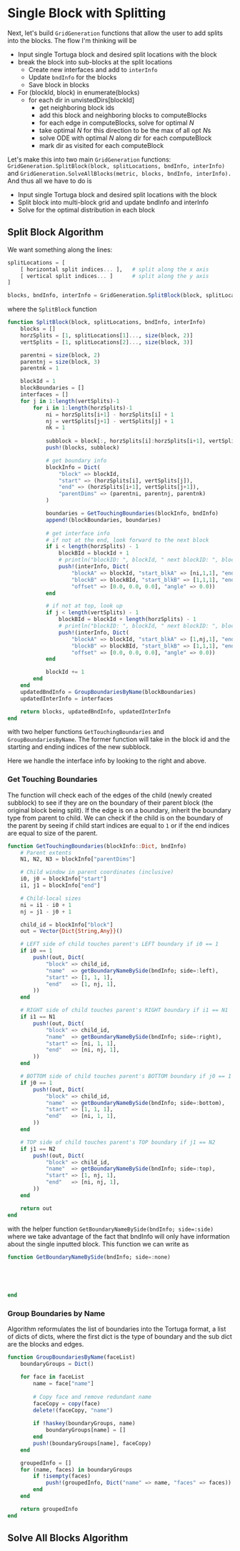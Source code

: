 # Single Block with Splitting
Next, let's build `GridGeneration` functions that allow the user to add splits into the blocks. The flow I'm thinking will be
- Input single Tortuga block and desired split locations with the block
- break the block into sub-blocks at the split locations
  - Create new interfaces and add to `interInfo`
  - Update `bndInfo` for the blocks
  - Save block in blocks
- For (blockId, block) in enumerate(blocks)
  - for each dir in unvistedDirs[blockId]
    - get neighboring block ids
    - add this block and neighboring blocks to computeBlocks
    - for each edge in computeBlocks, solve for optimal $N$
    - take optimal $N$ for this direction to be the max of all opt $N$s
    - solve ODE with optimal $N$ along dir for each computeBlock
    - mark dir as visited for each computeBlock

Let's make this into two main `GridGeneration` functions: `GridGeneration.SplitBlock(block, splitLocations, bndInfo, interInfo)` and `GridGeneration.SolveAllBlocks(metric, blocks, bndInfo, interInfo).` And thus all we have to do is
- Input single Tortuga block and desired split locations with the block
- Split block into multi-block grid and update bndInfo and interInfo
- Solve for the optimal distribution in each block



## Split Block Algorithm
We want something along the lines:

```julia
splitLocations = [
    [ horizontal split indices... ],   # split along the x axis
    [ vertical split indices... ]      # split along the y axis
]

blocks, bndInfo, interInfo = GridGeneration.SplitBlock(block, splitLocations, bndInfo, interInfo)
```

where the `SplitBlock` function 

```julia
function SplitBlock(block, splitLocations, bndInfo, interInfo)
    blocks = []
    horzSplits = [1, splitLocations[1]..., size(block, 2)]
    vertSplits = [1, splitLocations[2]..., size(block, 3)]

    parentni = size(block, 2)
    parentnj = size(block, 3)
    parentnk = 1

    blockId = 1
    blockBoundaries = []
    interfaces = []
    for j in 1:length(vertSplits)-1
        for i in 1:length(horzSplits)-1
            ni = horzSplits[i+1] - horzSplits[i] + 1
            nj = vertSplits[j+1] - vertSplits[j] + 1
            nk = 1
            
            subblock = block[:, horzSplits[i]:horzSplits[i+1], vertSplits[j]:vertSplits[j+1]]
            push!(blocks, subblock) 

            # get boundary info 
            blockInfo = Dict(
                "block" => blockId,
                "start" => (horzSplits[i], vertSplits[j]),
                "end" => (horzSplits[i+1], vertSplits[j+1]),
                "parentDims" => (parentni, parentnj, parentnk)
            )

            boundaries = GetTouchingBoundaries(blockInfo, bndInfo)
            append!(blockBoundaries, boundaries)
            
            # get interface info
            # if not at the end, look forward to the next block
            if i < length(horzSplits) - 1
                blockBId = blockId + 1
                # println("blockID: ", blockId, " next blockID: ", blockBId)
                push!(interInfo, Dict(
                    "blockA" => blockId, "start_blkA" => [ni,1,1], "end_blkA" => [ni,nj,nk],
                    "blockB" => blockBId, "start_blkB" => [1,1,1], "end_blkB" => [1,nj,nk],
                    "offset" => [0.0, 0.0, 0.0], "angle" => 0.0))
            end

            # if not at top, look up
            if j < length(vertSplits) - 1
                blockBId = blockId + length(horzSplits) - 1
                # println("blockID: ", blockId, " next blockID: ", blockBId)
                push!(interInfo, Dict(
                    "blockA" => blockId, "start_blkA" => [1,nj,1], "end_blkA" => [ni,nj,nk],
                    "blockB" => blockBId, "start_blkB" => [1,1,1], "end_blkB" => [ni,1,nk],
                    "offset" => [0.0, 0.0, 0.0], "angle" => 0.0))
            end

            blockId += 1
        end
    end
    updatedBndInfo = GroupBoundariesByName(blockBoundaries)
    updatedInterInfo = interfaces

    return blocks, updatedBndInfo, updatedInterInfo
end
```

with two helper functions `GetTouchingBoundaries` and `GroupBoundariesByName`. The former function will take in the block id and the starting and ending indices of the new subblock. 

Here we handle the interface info by looking to the right and above.

### Get Touching Boundaries
The function will check each of the edges of the child (newly created subblock) to see if they are on the boundary of their parent block (the original block being split). If the edge is on a boundary, inherit the boundary type from parent to child. We can check if the child is on the boundary of the parent by seeing if child start indices are equal to `1` or if the end indices are equal to size of the parent.

```julia
function GetTouchingBoundaries(blockInfo::Dict, bndInfo)
    # Parent extents
    N1, N2, N3 = blockInfo["parentDims"]

    # Child window in parent coordinates (inclusive)
    i0, j0 = blockInfo["start"]
    i1, j1 = blockInfo["end"]

    # Child-local sizes
    ni = i1 - i0 + 1
    nj = j1 - j0 + 1

    child_id = blockInfo["block"]
    out = Vector{Dict{String,Any}}()

    # LEFT side of child touches parent's LEFT boundary if i0 == 1
    if i0 == 1
        push!(out, Dict(
            "block" => child_id,
            "name"  => getBoundaryNameBySide(bndInfo; side=:left),
            "start" => [1, 1, 1],
            "end"   => [1, nj, 1],
        ))
    end

    # RIGHT side of child touches parent's RIGHT boundary if i1 == N1
    if i1 == N1
        push!(out, Dict(
            "block" => child_id,
            "name"  => getBoundaryNameBySide(bndInfo; side=:right),
            "start" => [ni, 1, 1],
            "end"   => [ni, nj, 1],
        ))
    end

    # BOTTOM side of child touches parent's BOTTOM boundary if j0 == 1
    if j0 == 1
        push!(out, Dict(
            "block" => child_id,
            "name"  => getBoundaryNameBySide(bndInfo; side=:bottom),
            "start" => [1, 1, 1],
            "end"   => [ni, 1, 1],
        ))
    end

    # TOP side of child touches parent's TOP boundary if j1 == N2
    if j1 == N2
        push!(out, Dict(
            "block" => child_id,
            "name"  => getBoundaryNameBySide(bndInfo; side=:top),
            "start" => [1, nj, 1],
            "end"   => [ni, nj, 1],
        ))
    end

    return out
end
```

with the helper function `GetBoundaryNameBySide(bndInfo; side=:side)` where we take advantage of the fact that bndInfo will only have information about the single inputted block. This function we can write as

```julia
function GetBoundaryNameBySide(bndInfo; side=:none)
    




end
```

### Group Boundaries by Name
Algorithm reformulates the list of boundaries into the Tortuga format, a list of dicts of dicts, where the first dict is the type of boundary and the sub dict are the blocks and edges.

```julia
function GroupBoundariesByName(faceList)
    boundaryGroups = Dict()

    for face in faceList
        name = face["name"]
        
        # Copy face and remove redundant name
        faceCopy = copy(face)
        delete!(faceCopy, "name")
        
        if !haskey(boundaryGroups, name)
            boundaryGroups[name] = []
        end
        push!(boundaryGroups[name], faceCopy)
    end

    groupedInfo = []
    for (name, faces) in boundaryGroups
        if !isempty(faces)
            push!(groupedInfo, Dict("name" => name, "faces" => faces))
        end
    end

    return groupedInfo
end
```


## Solve All Blocks Algorithm

